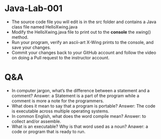 # Java-Lab-001

* The source code file you will edit is in the src folder and contains a Java class file named HelloXwing.java
* Modify the HelloXwing.java file to print out to the **console** the xwing() method.
* Run your program, verify an ascii-art X-Wing prints to the console, and save your changes.
* Commit your changes back to your GitHub account and follow the video on doing a Pull request to the instructor account.

# Q&A
* In computer jargon, what’s the difference between a statement and a comment?
  Answer: a Statement is a part of the program while a comment is more a note for the programmers.
* What does it mean to say that a program is portable?
  Answer: The code is executable across multiple operating systems.
* In common English, what does the word compile mean?
  Answer: to collect and/or assemble.
* What is an executable? Why is that word used as a noun?
  Anawer: a code or program that is ready to run.

